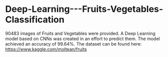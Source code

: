 # Deep-Learning---Fruits-Vegetables-Classification

90483 images of Fruits and Vegetables were provided. A Deep Learning model based on CNNs was created in an effort to predict them.
The model achieved an accuracy of 99.64%. 
The dataset can be found here: https://www.kaggle.com/moltean/fruits
